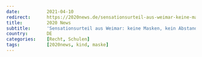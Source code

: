 ```yaml
---
date:          2021-04-10
redirect:      https://2020news.de/sensationsurteil-aus-weimar-keine-masken-kein-abstand-keine-tests-mehr-fuer-schueler/
title:         2020 News
subtitle:      'Sensationsurteil aus Weimar: keine Masken, kein Abstand, keine Tests mehr für Schüler'
country:       DE
categories:    [Recht, Schulen]
tags:          [2020news, kind, maske]
---
```

